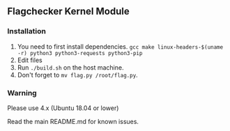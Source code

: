 ## Flagchecker Kernel Module

### Installation

1. You need to first install dependencies. `gcc make linux-headers-$(uname -r) python3 python3-requests python3-pip`
2. Edit files
3. Run `./build.sh` on the host machine.
3. Don't forget to `mv flag.py /root/flag.py`.

### Warning

Please use 4.x (Ubuntu 18.04 or lower)

Read the main README.md for known issues.
